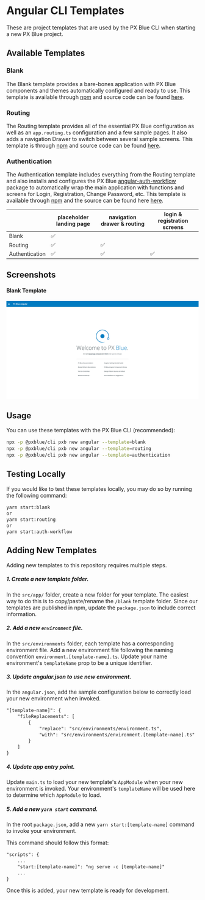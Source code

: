 # Angular CLI Templates

These are project templates that are used by the PX Blue CLI when starting a new PX Blue project. 

## Available Templates

### Blank
The Blank template provides a bare-bones application with PX Blue components and themes automatically configured and ready to use. This template is available through [npm](https://www.npmjs.com/package/@pxblue/angular-template-blank) and source code can be found [here](https://github.com/pxblue/angular-cli-templates/tree/dev/src/app/blank).

### Routing
The Routing template provides all of the essential PX Blue configuration as well as an `app.routing.ts` configuration and a few sample pages. It also adds a navigation Drawer to switch between several sample screens. This template is through [npm](https://www.npmjs.com/package/@pxblue/angular-template-routing) and source code can be found [here](https://github.com/pxblue/angular-cli-templates/tree/dev/src/app/routing).

### Authentication
The Authentication template includes everything from the Routing template and also installs and configures the PX Blue [angular-auth-workflow](https://www.npmjs.com/package/@pxblue/angular-auth-workflow) package to automatically wrap the main application with functions and screens for Login, Registration, Change Password, etc. This template is available through [npm](https://www.npmjs.com/package/@pxblue/angular-template-authentication-typescript) and the source can be found here [here](https://github.com/pxblue/angular-cli-templates/tree/dev/src/app/auth-workflow).

|                | placeholder landing page | navigation drawer & routing  | login & registration screens  |
| -------------- | ------------------------ | ---------------------------- | ----------------------------- |
| Blank          | ✅                       |                              |                               |                                
| Routing        | ✅                       | ✅                           |                               |
| Authentication | ✅                       | ✅                           | ✅                            |


## Screenshots
#### Blank Template
![Blank Template](./images/blank.png)

## Usage
You can use these templates with the PX Blue CLI (recommended):

```sh
npx -p @pxblue/cli pxb new angular --template=blank
npx -p @pxblue/cli pxb new angular --template=routing
npx -p @pxblue/cli pxb new angular --template=authentication
```

## Testing Locally
If you would like to test these templates locally, you may do so by running the following command:
```
yarn start:blank 
or
yarn start:routing
or
yarn start:auth-workflow
```

## Adding New Templates
Adding new templates to this repository requires multiple steps.

##### 1. Create a new template folder.
In the `src/app/` folder, create a new folder for your template. The easiest way to do this is to copy/paste/rename the `/blank` template folder.  Since our templates are published in npm, update the `package.json` to include correct information. 

##### 2. Add a new `environment` file.
In the `src/environments` folder, each template has a corresponding environment file.  Add a new environment file following the naming convention `environment.[template-name].ts`.  Update your name environment's `templateName` prop to be a unique identifier. 

##### 3. Update angular.json to use new environment.
In the `angular.json`, add the sample configuration below to correctly load your new environment when invoked.
```angular2
"[template-name]": {
    "fileReplacements": [
        {
            "replace": "src/environments/environment.ts",
            "with": "src/environments/environment.[template-name].ts"
        }
    ]
}
```

##### 4. Update app entry point.
Update `main.ts` to load your new template's `AppModule` when your new environment is invoked.  Your environment's `templateName` will be used here to determine which `AppModule` to load. 


##### 5. Add a new `yarn start` command.
In the root `package.json`, add a new `yarn start:[template-name]` command to invoke your environment.  

This command should follow this format: 
```
"scripts": {
    ...
    "start:[template-name]": "ng serve -c [template-name]"
    ...
}
```

Once this is added, your new template is ready for development. 


